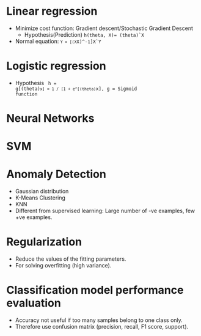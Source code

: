 # Linear regression
- Minimize cost function: Gradient descent/Stochastic Gradient Descent
  - Hypothesis(Prediction) <code>h(theta, X)= (theta)`X</code>
- Normal equation: <code>`Y = [(X`X)^-1]X`Y</code>

# Logistic regression
- Hypothesis <code> h = g[(theta)`x] = 1 / [1 + e^[(theta)`x], g = Sigmoid function</code>

# Neural Networks
# SVM

# Anomaly Detection
- Gaussian distribution
- K-Means Clustering
- KNN
- Different from supervised learning: Large number of -ve examples, few +ve examples.


# Regularization
- Reduce the values of the fitting parameters.
- For solving overfitting (high variance).


# Classification model performance evaluation
- Accuracy not useful if too many samples belong to one class only.
- Therefore use confusion matrix (precision, recall, F1 score, support).
